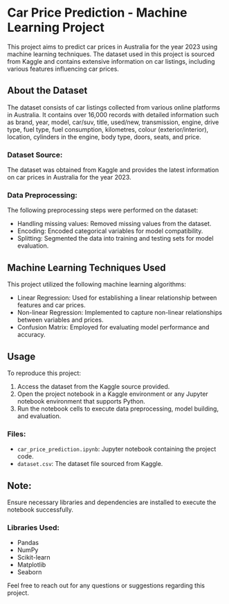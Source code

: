 # Car Price Prediction - Machine Learning Project

This project aims to predict car prices in Australia for the year 2023 using machine learning techniques. The dataset used in this project is sourced from Kaggle and contains extensive information on car listings, including various features influencing car prices.

## About the Dataset

The dataset consists of car listings collected from various online platforms in Australia. It contains over 16,000 records with detailed information such as brand, year, model, car/suv, title, used/new, transmission, engine, drive type, fuel type, fuel consumption, kilometres, colour (exterior/interior), location, cylinders in the engine, body type, doors, seats, and price.

### Dataset Source:
The dataset was obtained from Kaggle and provides the latest information on car prices in Australia for the year 2023.

### Data Preprocessing:
The following preprocessing steps were performed on the dataset:
- Handling missing values: Removed missing values from the dataset.
- Encoding: Encoded categorical variables for model compatibility.
- Splitting: Segmented the data into training and testing sets for model evaluation.

## Machine Learning Techniques Used
This project utilized the following machine learning algorithms:
- Linear Regression: Used for establishing a linear relationship between features and car prices.
- Non-linear Regression: Implemented to capture non-linear relationships between variables and prices.
- Confusion Matrix: Employed for evaluating model performance and accuracy.

## Usage
To reproduce this project:
1. Access the dataset from the Kaggle source provided.
2. Open the project notebook in a Kaggle environment or any Jupyter notebook environment that supports Python.
3. Run the notebook cells to execute data preprocessing, model building, and evaluation.

### Files:
- `car_price_prediction.ipynb`: Jupyter notebook containing the project code.
- `dataset.csv`: The dataset file sourced from Kaggle.

## Note:
Ensure necessary libraries and dependencies are installed to execute the notebook successfully.

### Libraries Used:
- Pandas
- NumPy
- Scikit-learn
- Matplotlib
- Seaborn

Feel free to reach out for any questions or suggestions regarding this project.

